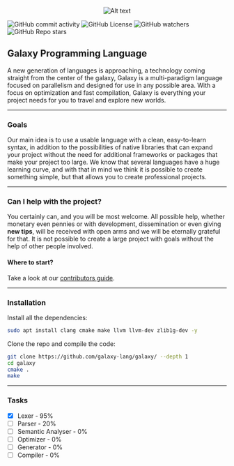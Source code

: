 <p align="center">
<img title="a title" alt="Alt text" src="https://i.ibb.co/8YHYF4r/Untitled-76.png">
</p>

![GitHub commit activity](https://img.shields.io/github/commit-activity/t/galaxylabs-io/galaxy)
![GitHub License](https://img.shields.io/github/license/galaxylabs-io/galaxy)
![GitHub watchers](https://img.shields.io/github/watchers/galaxylabs-io/galaxy)
![GitHub Repo stars](https://img.shields.io/github/stars/galaxylabs-io/galaxy)

## Galaxy Programming Language
A new generation of languages ​​is approaching, a technology coming straight from the center of the galaxy, Galaxy is a multi-paradigm language focused on parallelism and designed for use in any possible area. With a focus on optimization and fast compilation, Galaxy is everything your project needs for you to travel and explore new worlds.

---

### Goals
Our main idea is to use a usable language with a clean, easy-to-learn syntax, in addition to the possibilities of native libraries that can expand your project without the need for additional frameworks or packages that make your project too large. We know that several languages ​​have a huge learning curve, and with that in mind we think it is possible to create something simple, but that allows you to create professional projects.

---

### Can I help with the project?
You certainly can, and you will be most welcome. All possible help, whether monetary even pennies or with development, dissemination or even giving **new tips**, will be received with open arms and we will be eternally grateful for that. It is not possible to create a large project with goals without the help of other people involved.

#### Where to start?
Take a look at our [contributors guide](https://github.com/galaxy-lang/galaxy/blob/main/docs/contributors_guide/start.md).

---

### Installation

Install all the dependencies:
```bash
sudo apt install clang cmake make llvm llvm-dev zlib1g-dev -y
```

Clone the repo and compile the code:

```bash
git clone https://github.com/galaxy-lang/galaxy/ --depth 1
cd galaxy
cmake .
make
```

---

### Tasks

- [x] Lexer - 95%
- [ ] Parser - 20%
- [ ] Semantic Analyser - 0%
- [ ] Optimizer - 0%
- [ ] Generator - 0%
- [ ] Compiler - 0%
